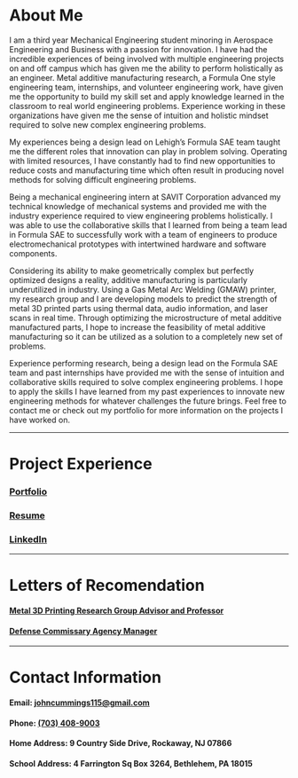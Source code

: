 # About Me

I am a third year Mechanical Engineering student minoring in Aerospace Engineering and Business with a passion for innovation. I have had the incredible experiences of being involved with multiple engineering projects on and off campus which has given me the ability to perform holistically as an engineer. Metal additive manufacturing research, a Formula One style engineering team, internships, and volunteer engineering work, have given me the opportunity to build my skill set and apply knowledge learned in the classroom to real world engineering problems. Experience working in these organizations have given me the sense of intuition and holistic mindset required to solve new complex engineering problems.

My experiences being a design lead on Lehigh’s Formula SAE team taught me the different roles that innovation can play in problem solving. Operating with limited resources, I have constantly had to find new opportunities to reduce costs and manufacturing time which often result in producing novel methods for solving difficult engineering problems.

Being a mechanical engineering intern at SAVIT Corporation advanced my technical knowledge of mechanical systems and provided me with the industry experience required to view engineering problems holistically. I was able to use the collaborative skills that I learned from being a team lead in Formula SAE to successfully work with a team of engineers to produce electromechanical prototypes with intertwined hardware and software components.

Considering its ability to make geometrically complex but perfectly optimized designs a reality, additive manufacturing is particularly underutilized in industry. Using a Gas Metal Arc Welding (GMAW) printer, my research group and I are developing models to predict the strength of metal 3D printed parts using thermal data, audio information, and laser scans in real time. Through optimizing the microstructure of metal additive manufactured parts, I hope to increase the feasibility of metal additive manufacturing so it can be utilized as a solution to a completely new set of problems.

Experience performing research, being a design lead on the Formula SAE team and past internships have provided me with the sense of intuition and collaborative skills required to solve complex engineering problems. I hope to apply the skills I have learned from my past experiences to innovate new engineering methods for whatever challenges the future brings. Feel free to contact me or check out my portfolio for more information on the projects I have worked on.

***

# Project Experience

### [Portfolio](./portfolio.pdf)


### [Resume](./resume.pdf)


### [LinkedIn](http://linkedin.com/in/john-cummings1)

***

# Letters of Recomendation

#### [Metal 3D Printing Research Group Advisor and Professor](./hadenlor.pdf)

#### [Defense Commissary Agency Manager](./decalor.pdf)

***

# Contact Information

#### Email: [johncummings115@gmail.com](mailto:johncummings115@gmail.com)

#### Phone: [(703) 408-9003](tel:703-408-9003)

#### Home Address: 9 Country Side Drive, Rockaway, NJ 07866

#### School Address: 4 Farrington Sq Box 3264, Bethlehem, PA 18015
